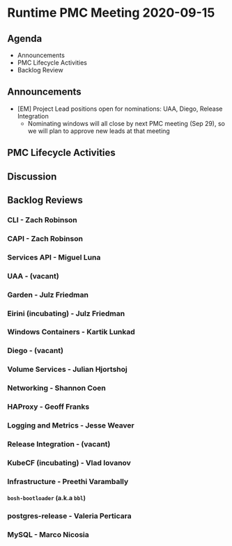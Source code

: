 # Runtime PMC Meeting 2020-09-15

## Agenda

* Announcements
* PMC Lifecycle Activities
* Backlog Review


## Announcements

- [EM] Project Lead positions open for nominations: UAA, Diego, Release Integration
  - Nominating windows will all close by next PMC meeting (Sep 29), so we will plan to approve new leads at that meeting


## PMC Lifecycle Activities


## Discussion


## Backlog Reviews

### CLI - Zach Robinson


### CAPI - Zach Robinson


### Services API - Miguel Luna


### UAA - (vacant)


### Garden - Julz Friedman


### Eirini (incubating) - Julz Friedman


### Windows Containers - Kartik Lunkad


### Diego - (vacant)


### Volume Services - Julian Hjortshoj


### Networking - Shannon Coen


### HAProxy - Geoff Franks


### Logging and Metrics - Jesse Weaver


### Release Integration - (vacant)


### KubeCF (incubating) - Vlad Iovanov


### Infrastructure - Preethi Varambally

#### `bosh-bootloader` (a.k.a `bbl`)


### postgres-release - Valeria Perticara


### MySQL - Marco Nicosia
